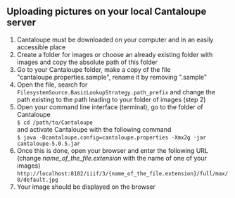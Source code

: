 ## Uploading pictures on your local Cantaloupe server

1. Cantaloupe must be downloaded on your computer and in an easily accessible place
2. Create a folder for images or choose an already existing folder with images and copy the absolute path of this folder
3. Go to your Cantaloupe folder, make a copy of the file "cantaloupe.properties.sample", rename it by removing ".sample"
4. Open the file, search for `FilesystemSource.BasicLookupStrategy.path_prefix` and change the path existing to the path leading to your folder of images (step 2)
5. Open your command line interface (terminal), go to the folder of Cantaloupe  
```$ cd /path/to/Cantaloupe```  
and activate Cantaloupe with the following command  
```$ java -Dcantaloupe.config=cantaloupe.properties -Xmx2g -jar cantaloupe-5.0.5.jar```
6. Once this is done, open your browser and enter the following URL (change _name_of_the_file.extension_ with the name of one of your images)  
```http://localhost:8182/iiif/3/{name_of_the_file.extension}/full/max/0/default.jpg```
7. Your image should be displayed on the browser